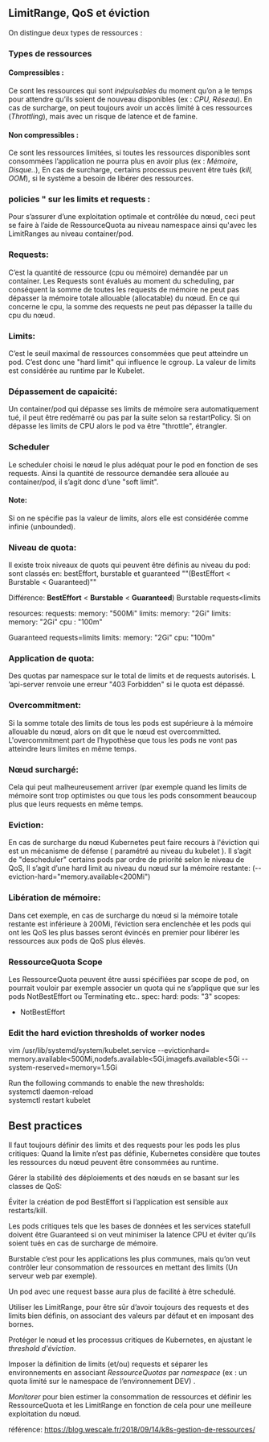 

## LimitRange, QoS et éviction
On distingue deux types de ressources :
### Types de ressources
#### Compressibles :
Ce sont les ressources qui sont *inépuisables* du moment qu’on a le temps pour attendre qu’ils soient de nouveau disponibles (ex : *CPU, Réseau*). En cas de surcharge, on peut toujours avoir un accès limité à ces ressources (*Throttling*), mais avec un risque de latence et de famine.

#### Non compressibles :
Ce sont les ressources limitées, si toutes les ressources disponibles sont consommées l’application ne pourra plus en avoir plus (ex : *Mémoire, Disque..*), En cas de surcharge, certains processus peuvent être tués (*kill, OOM*), si le système a besoin de libérer des ressources.

### policies " sur les limits et requests :
Pour s’assurer d’une exploitation optimale et contrôlée du nœud, ceci peut se faire à l’aide de RessourceQuota au niveau namespace ainsi qu'avec les LimitRanges au niveau container/pod.


### Requests:
C’est la quantité de ressource (cpu ou mémoire) demandée par un container.
Les Requests sont évalués au moment du scheduling, par conséquent la somme de toutes les requests de mémoire ne peut 
pas dépasser la mémoire totale allouable (allocatable) du nœud.
En ce qui concerne le cpu, la somme des requests ne peut pas dépasser la taille du cpu du nœud.

### Limits:
C’est le seuil maximal de ressources consommées que peut atteindre un pod.
C’est donc une "hard limit" qui influence le cgroup.
La valeur de limits est considérée au runtime par le Kubelet. 

### Dépassement de capaicité:
Un container/pod qui dépasse ses limits de mémoire sera automatiquement tué, il peut être redémarré ou pas par la suite selon 
sa restartPolicy. Si on dépasse les limits de CPU alors le pod va être "throttle", étrangler.

### Scheduler
Le scheduler choisi le nœud le plus adéquat pour le pod en fonction de ses requests.
Ainsi la quantité de ressource demandée sera allouée au container/pod, il s’agit donc d’une "soft limit".

#### Note:
 Si on ne spécifie pas la valeur de limits, alors elle est considérée comme infinie (unbounded).

### Niveau de quota:
 Il existe troix niveaux de quots qui peuvent être définis au niveau du pod:
 sont classés en: bestEffort, burstable et guaranteed ""(BestEffort < Burstable < Guaranteed)""

 Différence:
 __BestEffort__ < __Burstable__ < __Guaranteed__)
 Burstable requests<limits

 resources:
          requests:
            memory: "500Mi"
          limits:
            memory: "2Gi"
          limits:
            memory: "2Gi"
            cpu : "100m"

 Guaranteed requests=limits
limits:
            memory: "2Gi"
            cpu: "100m"


### Application de quota:
Des quotas par namespace sur le total de limits et de requests autorisés. L ’api-server renvoie une erreur "403 Forbidden" si le quota est dépassé.

### Overcommitment:
Si la somme totale des limits de tous les pods est supérieure à la mémoire allouable du nœud, alors on dit que le nœud est overcommitted.
L'overcommitment part de l’hypothèse que tous les pods ne vont pas atteindre leurs limites en même temps.


### Nœud surchargé:
Cela qui peut malheureusement arriver (par exemple quand les limits de mémoire sont trop optimistes ou que tous 
les pods consomment beaucoup plus que leurs requests en même temps.

### Eviction:
En cas de surcharge du nœud Kubernetes peut faire recours à l'éviction qui est un mécanisme de défense ( paramétré au niveau du kubelet ). 
Il s’agit de "descheduler" certains pods par ordre de priorité selon le niveau de QoS, 
Il s’agit d’une hard limit au niveau du nœud sur la mémoire restante:
(--eviction-hard="memory.available<200Mi")


### Libération de mémoire:
Dans cet exemple, en cas de surcharge du nœud si la mémoire totale restante est inférieure à 200Mi,
l’éviction sera enclenchée et les pods qui ont les QoS les plus basses seront évincés en premier pour libérer les ressources aux pods de QoS plus élevés.

### RessourceQuota Scope
Les RessourceQuota peuvent être aussi spécifiées par scope de pod, on pourrait vouloir par exemple associer un quota qui ne s’applique que sur les pods NotBestEffort ou Terminating etc..
spec:
  hard:
    pods: "3"
  scopes:
  - NotBestEffort

### Edit the hard eviction thresholds of worker nodes
vim /usr/lib/systemd/system/kubelet.service
--evictionhard=
memory.available<500Mi,nodefs.available<5Gi,imagefs.available<5Gi
--system-reserved=memory=1.5Gi

Run the following commands to enable the new thresholds:  
systemctl daemon-reload  
systemctl restart kubelet  

## Best practices  
Il faut toujours définir des limits et des requests pour les pods les plus critiques:
Quand la limite n’est pas définie, Kubernetes considère que toutes les ressources du nœud peuvent être consommées au runtime.

Gérer la stabilité des déploiements et des nœuds en se basant sur les classes  de QoS:

Éviter la création de pod BestEffort si l’application est sensible aux restarts/kill.

Les pods critiques tels que les bases de données et les services statefull doivent être Guaranteed si on veut minimiser la latence CPU et éviter qu’ils soient tués en cas de surcharge de mémoire.

Burstable c’est pour les applications les plus communes, mais qu’on veut contrôler leur consommation de ressources en mettant des limits  (Un serveur web par exemple).

Un pod avec une request basse aura plus de facilité à être schedulé.

Utiliser les LimitRange, pour être sûr d’avoir toujours des requests et des limits bien définis, on associant des valeurs par défaut et en imposant des bornes.

Protéger le nœud et les processus critiques de Kubernetes, en ajustant le *threshold d'éviction*.

Imposer la définition de limits (et/ou) requests et séparer les environnements en associant *RessourceQuotas* par *namespace* (ex : un quota limité sur le namespace de l’environnement DEV) .

*Monitorer* pour bien estimer la consommation de ressources et définir les RessourceQuota et les LimitRange en fonction de cela pour une meilleure exploitation du nœud.

 référence: https://blog.wescale.fr/2018/09/14/k8s-gestion-de-ressources/